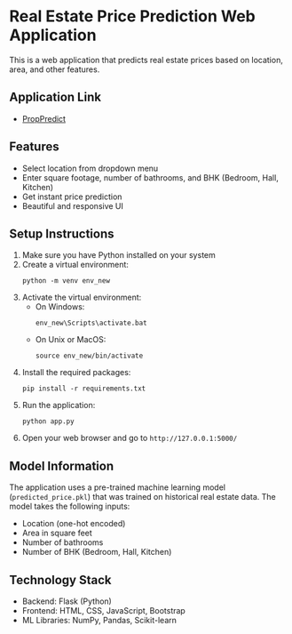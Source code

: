 # Real Estate Price Prediction Web Application

This is a web application that predicts real estate prices based on location, area, and other features.

## Application Link

- [PropPredict](https://proppredict.onrender.com)

## Features

- Select location from dropdown menu
- Enter square footage, number of bathrooms, and BHK (Bedroom, Hall, Kitchen)
- Get instant price prediction
- Beautiful and responsive UI

## Setup Instructions

1. Make sure you have Python installed on your system
2. Create a virtual environment:
   ```
   python -m venv env_new
   ```
3. Activate the virtual environment:
   - On Windows:
     ```
     env_new\Scripts\activate.bat
     ```
   - On Unix or MacOS:
     ```
     source env_new/bin/activate
     ```
4. Install the required packages:
   ```
   pip install -r requirements.txt
   ```
5. Run the application:
   ```
   python app.py
   ```
6. Open your web browser and go to `http://127.0.0.1:5000/`

## Model Information

The application uses a pre-trained machine learning model (`predicted_price.pkl`) that was trained on historical real estate data. The model takes the following inputs:
- Location (one-hot encoded)
- Area in square feet
- Number of bathrooms
- Number of BHK (Bedroom, Hall, Kitchen)

## Technology Stack

- Backend: Flask (Python)
- Frontend: HTML, CSS, JavaScript, Bootstrap
- ML Libraries: NumPy, Pandas, Scikit-learn 
